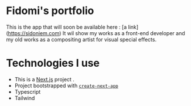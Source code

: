 # Fidomi's portfolio

This is the app that will soon be available here : [a link] (https://sidoniem.com)
It wil show my works as a front-end developer and my old works as a compositing artist for visual special effects.

# Technologies I use

-   This is a [Next.js](https://nextjs.org/) project .
-   Project bootstrapped with [`create-next-app`](https://github.com/vercel/next.js/tree/canary/packages/create-next-app)
-   Typescript
-   Tailwind
